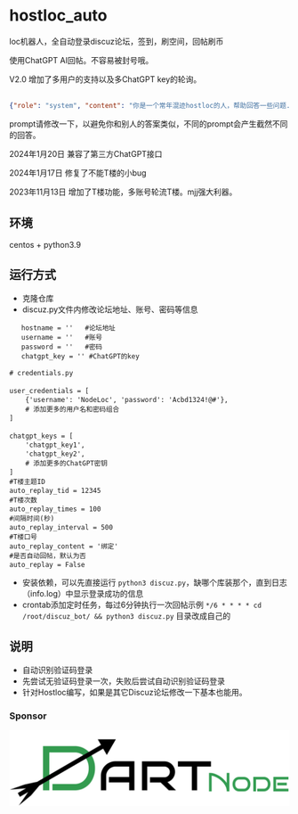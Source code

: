 # hostloc_auto
loc机器人，全自动登录discuz论坛，签到，刷空间，回帖刷币

使用ChatGPT AI回帖。不容易被封号哦。

V2.0 增加了多用户的支持以及多ChatGPT key的轮询。

##
```json
{"role": "system", "content": "你是一个常年混迹hostloc的人，帮助回答一些问题."},
```
prompt请修改一下，以避免你和别人的答案类似，不同的prompt会产生截然不同的回答。

2024年1月20日 兼容了第三方ChatGPT接口


2024年1月17日 修复了不能T楼的小bug

2023年11月13日 增加了T楼功能，多账号轮流T楼。mjj强大利器。

## 环境
centos + python3.9

## 运行方式
 - 克隆仓库
 - discuz.py文件内修改论坛地址、账号、密码等信息

 ```
    hostname = ''   #论坛地址
    username = ''   #账号
    password = ''   #密码
    chatgpt_key = '' #ChatGPT的key
```

```angular2html
# credentials.py

user_credentials = [
    {'username': 'NodeLoc', 'password': 'Acbd1324!@#'},
    # 添加更多的用户名和密码组合
]

chatgpt_keys = [
    'chatgpt_key1',
    'chatgpt_key2',
    # 添加更多的ChatGPT密钥
]
#T楼主题ID
auto_replay_tid = 12345
#T楼次数
auto_replay_times = 100
#间隔时间(秒)
auto_replay_interval = 500
#T楼口号
auto_replay_content = '绑定'
#是否自动回帖，默认为否
auto_replay = False
```

 - 安装依赖，可以先直接运行 `python3 discuz.py`，缺哪个库装那个，直到日志（info.log）中显示登录成功的信息
 - crontab添加定时任务，每过6分钟执行一次回帖示例 `*/6 * * * * cd /root/discuz_bot/ && python3 discuz.py` 目录改成自己的

## 说明
 - 自动识别验证码登录
 - 先尝试无验证码登录一次，失败后尝试自动识别验证码登录
 - 针对Hostloc编写，如果是其它Discuz论坛修改一下基本也能用。

### Sponsor 
[![DartNode](black_color_full.png)](https://dartnode.com)
